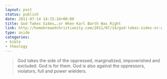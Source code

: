 ```yaml
---
layout: post
status: publish
date: 2011-07-14 14:15:24+00:00
title: God Takes Sides….or When Karl Barth Was Right
link: http://homebrewedchristianity.com/2011/07/14/god-takes-sides-or-when-karl-barth-was-right/?utm_source=feedburner&utm_medium=feed&utm_campaign=Feed%3A+HomebrewedChristianity+%28Homebrewed+Christianity%29
type: aside
categories:
- bible
- theology
---
```


> God takes the side of the oppressed, marginalized, impoverished and excluded. God is for them. God is also against the oppressors, violators, full and power wielders.

